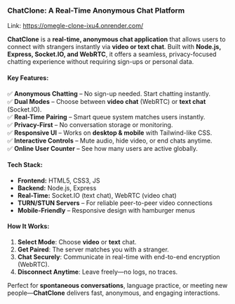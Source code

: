 ### **ChatClone: A Real-Time Anonymous Chat Platform** 
Link: https://omegle-clone-ixu4.onrender.com/

**ChatClone** is a **real-time, anonymous chat application** that allows users to connect with strangers instantly via **video or text chat**. Built with **Node.js, Express, Socket.IO, and WebRTC**, it offers a seamless, privacy-focused chatting experience without requiring sign-ups or personal data.  

#### **Key Features:**  
✅ **Anonymous Chatting** – No sign-up needed. Start chatting instantly.  
✅ **Dual Modes** – Choose between **video chat** (WebRTC) or **text chat** (Socket.IO).  
✅ **Real-Time Pairing** – Smart queue system matches users instantly.  
✅ **Privacy-First** – No conversation storage or monitoring.  
✅ **Responsive UI** – Works on **desktop & mobile** with Tailwind-like CSS.  
✅ **Interactive Controls** – Mute audio, hide video, or end chats anytime.  
✅ **Online User Counter** – See how many users are active globally.  

#### **Tech Stack:**  
- **Frontend:** HTML5, CSS3, JS  
- **Backend:** Node.js, Express  
- **Real-Time:** Socket.IO (text chat), WebRTC (video chat)  
- **TURN/STUN Servers** – For reliable peer-to-peer video connections  
- **Mobile-Friendly** – Responsive design with hamburger menus  

#### **How It Works:**  
1. **Select Mode**: Choose **video** or **text** chat.  
2. **Get Paired**: The server matches you with a stranger.  
3. **Chat Securely**: Communicate in real-time with end-to-end encryption (WebRTC).  
4. **Disconnect Anytime**: Leave freely—no logs, no traces.  

Perfect for **spontaneous conversations**, language practice, or meeting new people—**ChatClone** delivers fast, anonymous, and engaging interactions.  
